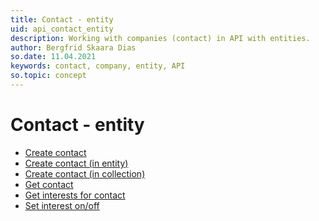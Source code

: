```yaml
---
title: Contact - entity
uid: api_contact_entity
description: Working with companies (contact) in API with entities.
author: Bergfrid Skaara Dias
so.date: 11.04.2021
keywords: contact, company, entity, API
so.topic: concept
---
```


# Contact - entity

* [Create contact][1]
* [Create contact (in entity)][2]
* [Create contact (in collection)][3]
* [Get contact][4]
* [Get interests for contact][5]
* [Set interest on/off][6]

<!-- Referenced links -->
[1]: create-contact-entity.md
[2]: create-contact-entity-in-entity.md
[3]: create-contact-entity-in-collection.md
[4]: get-contact-via-entities-layer.md
[5]: get-interests-for-contact-entity.md
[6]: set-interest-on-off-entity.md

